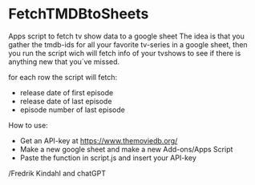 # FetchTMDBtoSheets
Apps script to fetch tv show data to a google sheet
The idea is that you gather the tmdb-ids for all your favorite tv-series in a google sheet, then you run the script wich will fetch info of your tvshows to see if there is anything new that you´ve missed.

for each row the script will fetch: 
- release date of first episode 
- release date of last episode 
- episode number of last episode

How to use:
- Get an API-key at https://www.themoviedb.org/
- Make a new google sheet and make a new Add-ons/Apps Script
- Paste the function in script.js and insert your API-key


/Fredrik Kindahl and chatGPT
 
